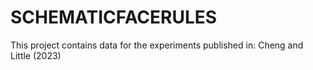 # SCHEMATICFACERULES
This project contains data for the experiments published in:  Cheng and Little (2023)
